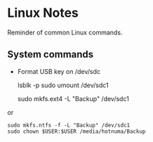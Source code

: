 # Linux Notes

Reminder of common Linux commands.

## System commands

* Format USB key on /dev/sdc
    
    lsblk -p
    sudo umount /dev/sdc1

    sudo mkfs.ext4 -L "Backup" /dev/sdc1

or

    sudo mkfs.ntfs -f -L "Backup" /dev/sdc1
    sudo chown $USER:$USER /media/hotnuma/Backup

